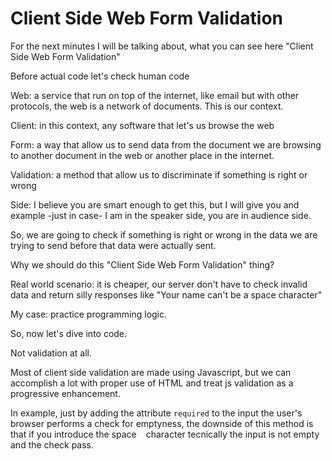 # Client Side Web Form Validation

For the next minutes I will be talking about, what you can see here "Client Side Web Form Validation"

Before actual code let's check human code

Web: a service that run on top of the internet, like email but with other protocols, the web is a network of documents. This is our context.

Client: in this context, any software that let's us browse the web

Form: a way that allow us to send data from the document we are browsing to another document in the web or another place in the internet.

Validation: a method that allow us to discriminate if something is right or wrong

Side: I believe you are smart enough to get this, but I will give you and example -just in case- I am in the speaker side, you are in audience side.

So, we are going to check if something is right or wrong in the data we are trying to send before that data were actually sent.

Why we should do this "Client Side Web Form Validation" thing?

Real world scenario: it is cheaper, our server don't have to check invalid data and return silly responses like "Your name can't be a space character"

My case: practice programming logic.

So, now let's dive into code.

Not validation at all.

Most of client side validation are made using Javascript, but we can accomplish a lot with proper use of HTML and treat js validation as a progressive enhancement.

In example, just by adding the attribute `required` to the input the user's browser performs a check for emptyness, the downside of this method is that if you introduce the space ` ` character tecnically the input is not empty and the check pass.
